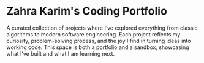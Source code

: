 # Zahra Karim's Coding Portfolio
A curated collection of projects where I’ve explored everything from classic algorithms to modern software engineering. Each project reflects my curiosity, problem-solving process, and the joy I find in turning ideas into working code. This space is both a portfolio and a sandbox, showcasing what I’ve built and what I am learning next.
